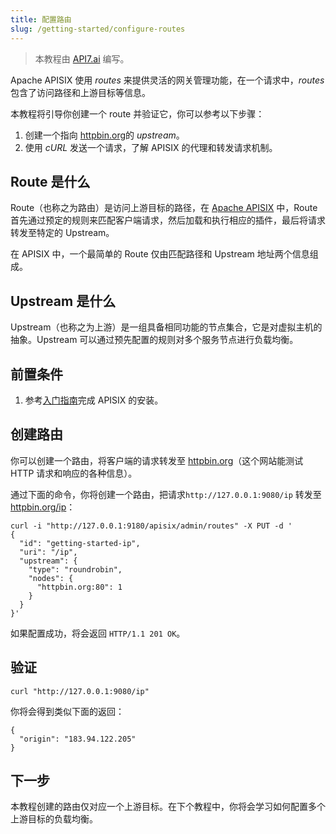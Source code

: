 ```yaml
---
title: 配置路由
slug: /getting-started/configure-routes
---
```


<head>
  <link rel="canonical" href="https://docs.api7.ai/apisix/getting-started/configure-routes" />
</head>

> 本教程由 [API7.ai](https://api7.ai/) 编写。

Apache APISIX 使用 _routes_ 来提供灵活的网关管理功能，在一个请求中，_routes_ 包含了访问路径和上游目标等信息。

本教程将引导你创建一个 route 并验证它，你可以参考以下步骤：

1. 创建一个指向 [httpbin.org](http://httpbin.org)的 _upstream_。
2. 使用 _cURL_ 发送一个请求，了解 APISIX 的代理和转发请求机制。

## Route 是什么

Route（也称之为路由）是访问上游目标的路径，在 [Apache APISIX](https://api7.ai/apisix) 中，Route 首先通过预定的规则来匹配客户端请求，然后加载和执行相应的插件，最后将请求转发至特定的 Upstream。

在 APISIX 中，一个最简单的 Route 仅由匹配路径和 Upstream 地址两个信息组成。

## Upstream 是什么

Upstream（也称之为上游）是一组具备相同功能的节点集合，它是对虚拟主机的抽象。Upstream 可以通过预先配置的规则对多个服务节点进行负载均衡。

## 前置条件

1. 参考[入门指南](./README.md)完成 APISIX 的安装。

## 创建路由

你可以创建一个路由，将客户端的请求转发至 [httpbin.org](http://httpbin.org)（这个网站能测试 HTTP 请求和响应的各种信息）。

通过下面的命令，你将创建一个路由，把请求`http://127.0.0.1:9080/ip` 转发至 [httpbin.org/ip](http://httpbin.org/ip)：

```shell
curl -i "http://127.0.0.1:9180/apisix/admin/routes" -X PUT -d '
{
  "id": "getting-started-ip",
  "uri": "/ip",
  "upstream": {
    "type": "roundrobin",
    "nodes": {
      "httpbin.org:80": 1
    }
  }
}'
```

如果配置成功，将会返回 `HTTP/1.1 201 OK`。

## 验证

```shell
curl "http://127.0.0.1:9080/ip"
```

你将会得到类似下面的返回：

```text
{
  "origin": "183.94.122.205"
}
```

## 下一步

本教程创建的路由仅对应一个上游目标。在下个教程中，你将会学习如何配置多个上游目标的负载均衡。

